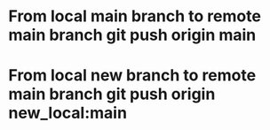 # From local main branch to remote main branch  git push origin main
# From local new branch to remote main branch git push origin new_local:main